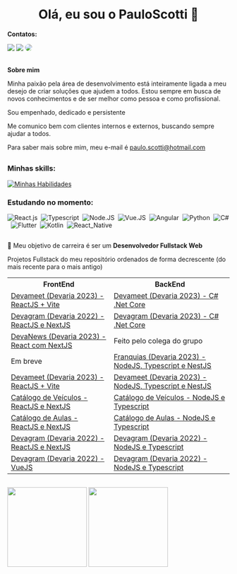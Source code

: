 <h1 align="center"> Olá, eu sou o PauloScotti 👋</h1>
<div>
<p><strong>Contatos:</strong></p>
<a href="https://instagram.com/paulorscotti" target="_blank"><img src="https://img.shields.io/badge/-Instagram-%23E4405F?style=for-the-badge&logo=instagram&logoColor=white"></a>
<a href = "mailto:paulo.scotti@hotmail.com"><img src="https://img.shields.io/badge/-Hotmail-%23333?style=for-the-badge&logo=gmail&logoColor=white" target="_blank"></a>
<a href="https://www.linkedin.com/in/paulo-scotti-94050a25/" target="_blank"><img src="https://img.shields.io/badge/-LinkedIn-%230077B5?style=for-the-badge&logo=linkedin&logoColor=white" style="border-radius: 30px" target="_blank"></a>
 </div>
 <br />
 <p><strong>Sobre mim</strong></p>
 <p>Minha paixão pela área de desenvolvimento está inteiramente ligada a meu desejo de criar soluções que ajudem a todos. Estou sempre em busca de novos conhecimentos e de ser melhor como pessoa e como profissional.</p>
 <p>Sou empenhado, dedicado e persistente</p>
 <p>Me comunico bem com clientes internos e externos, buscando sempre ajudar a todos.</p>
 <p>Para saber mais sobre mim, meu e-mail é <a href="mailto:"paulo.scotti@hotmail.com">paulo.scotti@hotmail.com</a></p>

##

 ### Minhas skills:
[![Minhas Habilidades](https://skillicons.dev/icons?i=github,html,css,js,ts,nodejs,react,vue,git,figma,vscode,cs,angular
)](https://skillicons.dev)

### Estudando no momento:
![React.js](https://img.shields.io/badge/-React.js-0D1117?style=for-the-badge&logo=react&labelColor=0D1117)&nbsp;
![Typescript](https://img.shields.io/badge/-JavaScript-0D1117?style=for-the-badge&logo=javascript&labelColor=0D1117&textColor=0D1117)&nbsp;
![Node.JS](https://img.shields.io/badge/-Node.JS-0D1117?style=for-the-badge&logo=node.js&labelColor=0D1117&textColor=0D1117)&nbsp;
![Vue.JS](https://img.shields.io/badge/-Vue.JS-0D1117?style=for-the-badge&logo=vue.js&labelColor=0D1117&textColor=0D1117)&nbsp;
![Angular](https://img.shields.io/badge/-Angular-0D1117?style=for-the-badge&logo=angular&labelColor=0D1117&textColor=0D1117)&nbsp;
![Python](https://img.shields.io/badge/-Python-0D1117?style=for-the-badge&logo=python&labelColor=0D1117&textColor=0D1117)&nbsp;
![C#](https://img.shields.io/badge/-Csharp-0D1117?style=for-the-badge&logo=csharp&labelColor=0D1117&textColor=0D1117)&nbsp;
![Flutter](https://img.shields.io/badge/-Flutter-0D1117?style=for-the-badge&logo=flutter&labelColor=0D1117&textColor=0D1117)&nbsp;
![Kotlin](https://img.shields.io/badge/-Kotlin-0D1117?style=for-the-badge&logo=kotlin&labelColor=0D1117&textColor=0D1117)&nbsp;
![React_Native](https://img.shields.io/badge/-ReactNative-0D1117?style=for-the-badge&logo=react-native&labelColor=0D1117&textColor=0D1117)&nbsp;

##

💬 Meu objetivo de carreira é ser um <strong>Desenvolvedor Fullstack Web</strong>

Projetos Fullstack do meu repositório ordenados de forma decrescente (do mais recente para o mais antigo)

<table>
  <tr>
    <th>FrontEnd</th>
    <th>BackEnd</th>
  </tr>
 <tr>
    <td><a href="https://github.com/PauloScotti/devameet-react-js">Devameet (Devaria 2023) - ReactJS + Vite</a></td>
    <td><a href="https://github.com/PauloScotti/DevameetCSharp">Devameet (Devaria 2023) - C# .Net Core</a></td>
  </tr>
  <tr>
  <tr>
    <td><a href="https://github.com/PauloScotti/devagram-react">Devagram (Devaria 2022) - ReactJS e NextJS</a></td>
    <td><a href="https://github.com/PauloScotti/DevagramCShrap">Devagram (Devaria 2023) - C# .Net Core</a></td>
  </tr>
  <tr>
    <td><a href="https://github.com/PauloScotti/group_devaria_challeng">DevaNews (Devaria 2023) - React com NextJS</a></td>
    <td>Feito pelo colega do grupo</td>
  </tr>
  <tr>
    <td>Em breve</td>
    <td><a href="https://github.com/PauloScotti/desafio_franquia">Franquias (Devaria 2023) - NodeJS, Typescript e NestJS</a></td>
  </tr>
  <tr>
    <td><a href="https://github.com/PauloScotti/devameet-react-js">Devameet (Devaria 2023) - ReactJS + Vite</a></td>
    <td><a href="https://github.com/PauloScotti/devameet-nest-js">Devameet (Devaria 2023) - NodeJS, Typescript e NestJS</a></td>
  </tr>
  <tr>
    <td><a href="https://github.com/PauloScotti/app-catalogo-veiculos-reactjs">Catálogo de Veículos - ReactJS e NextJS</a></td>
    <td><a href="https://github.com/PauloScotti/app-catalogo-veiculos-nodejs">Catálogo de Veículos - NodeJS e Typescript</a></td>
  </tr>
  <tr>
    <td><a href="https://github.com/PauloScotti/app-catalogo-aulas-font">Catálogo de Aulas - ReactJS e NextJS</a></td>
    <td><a href="https://github.com/PauloScotti/app-catalogo-aulas">Catálogo de Aulas - NodeJS e Typescript</a></td>
  </tr>
  <tr>
    <td><a href="https://github.com/PauloScotti/devagram-react">Devagram (Devaria 2022) - ReactJS e NextJS</a></td>
    <td><a href="https://github.com/PauloScotti/devagram-nextjs">Devagram (Devaria 2022) - NodeJS e Typescript</a></td>
  </tr>
  <tr>
    <td><a href="https://github.com/PauloScotti/devagram-vue-js">Devagram (Devaria 2022) - VueJS</a></td>
    <td><a href="https://github.com/PauloScotti/devagram-nextjs">Devagram (Devaria 2022) - NodeJS e Typescript</a></td>
  </tr>
</table>

##

<div>
  <img height="180em" src="https://github-readme-stats.vercel.app/api?username=PauloScotti&theme=algolia&show_icons=true" />
  <img height="180em" src="https://github-readme-stats.vercel.app/api/top-langs/?username=PauloScotti&theme=algolia" />
</div>
